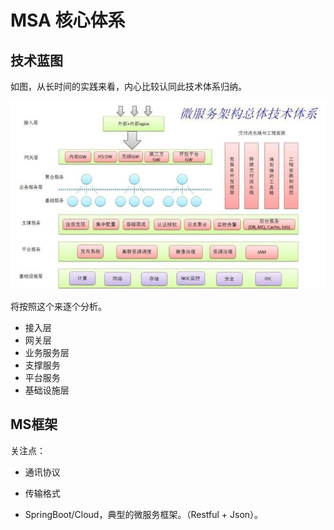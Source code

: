 # MSA 核心体系

## 技术蓝图

如图，从长时间的实践来看，内心比较认同此技术体系归纳。

![](/assets/MsA.png)

将按照这个来逐个分析。

* 接入层
* 网关层
* 业务服务层
* 支撑服务
* 平台服务
* 基础设施层

## MS框架

关注点：
* 通讯协议
* 传输格式


* SpringBoot/Cloud，典型的微服务框架。（Restful + Json）。